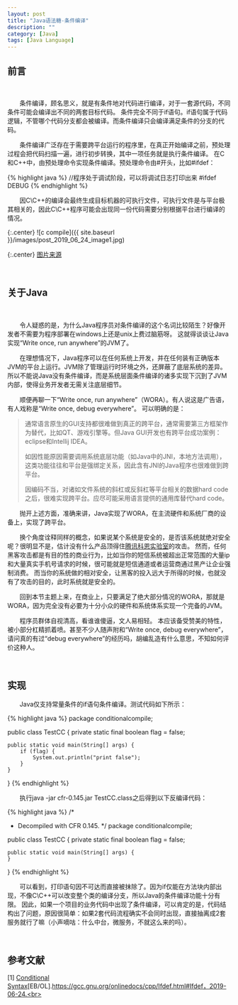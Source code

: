```yaml
---
layout: post
title: "Java语法糖-条件编译"
description: ""
category: [Java]
tags: [Java Language]
---
```

<link rel="stylesheet" href="{{ site.baseurl }}/css/pygments.css">

## 前言

<br>

&#160; &#160; &#160; &#160;条件编译，顾名思义，就是有条件地对代码进行编译，对于一套源代码，不同条件可能会编译出不同的两套目标代码。
条件完全不同于if语句。if语句属于代码逻辑，不管哪个代码分支都会被编译。而条件编译只会编译满足条件的分支的代码。

&#160; &#160; &#160; &#160;条件编译广泛存在于需要跨平台运行的程序里，在真正开始编译之前，预处理过程会把代码扫描一遍，进行初步转换，其中一项任务就是执行条件编译。
在C和C++中，由预处理命令实现条件编译。预处理命令由#开头，比如#ifdef：

{% highlight java %}
//程序处于调试阶段，可以将调试日志打印出来 
#ifdef DEBUG
{% endhighlight %}

&#160; &#160; &#160; &#160;因C\C++的编译会最终生成目标机器的可执行文件，可执行文件是与平台极其相关的，因此C\C++程序可能会出现同一份代码需要分别根据平台进行编译的情况。

{:.center}
![c compile]({{ site.baseurl }}/images/post_2019_06_24_image1.jpg)

{:.center}
[图片来源](https://computer.howstuffworks.com/c1.htm)

<!-- more -->

<br>

## 关于Java

<br>

&#160; &#160; &#160; &#160;令人疑惑的是，为什么Java程序员对条件编译的这个名词比较陌生？好像开发者不需要为程序部署在windows上还是unix上费过脑筋呀。
这就得谈谈让Java实现“Write once, run anywhere”的JVM了。

&#160; &#160; &#160; &#160;在理想情况下，Java程序可以在任何系统上开发，并在任何装有正确版本JVM的平台上运行。JVM除了管理运行时环境之外，还屏蔽了底层系统的差异。
所以不能说Java没有条件编译，而是系统层面条件编译的诸多实现下沉到了JVM内部，使得业务开发者无需关注底层细节。

&#160; &#160; &#160; &#160;顺便再聊一下“Write once, run anywhere”（WORA）。有人说这是广告语，有人戏称是“Write once, debug everywhere”。
可以明确的是：

> 通常语言原生的GUI支持都很难做到真正的跨平台，通常需要第三方框架作为替代，比如QT、游戏引擎等。但Java GUI开发也有跨平台成功案例：eclipse和Intellij IDEA。
>
> 如因性能原因需要调用系统底层功能（如Java中的JNI，本地方法调用），这类功能往往和平台是强绑定关系，因此含有JNI的Java程序也很难做到跨平台。
>
> 因编码不当，对诸如文件系统的斜杠或反斜杠等平台相关的数据hard code之后，很难实现跨平台。应尽可能采用语言提供的通用库替代hard code。
>

&#160; &#160; &#160; &#160;抛开上述方面，准确来讲，Java实现了WORA，在主流硬件和系统厂商的设备上，实现了跨平台。

&#160; &#160; &#160; &#160;换个角度诠释同样的概念，如果说某个系统是安全的，是否该系统就绝对安全呢？很明显不是，估计没有什么产品顶得住[腾讯科恩实验室](https://slab.qq.com/news/kuaixun/1284.html)的攻击。
然而，任何黑客攻击都是有目的性的商业行为，比如当你的短信系统被超出正常范围的大量ip和大量真实手机号请求的时候，很可能就是短信通道或者运营商通过黑产让企业强制消费。
而当你的系统做的相对安全，让黑客的投入远大于所得的时候，也就没有了攻击的目的，此时系统就是安全的。

&#160; &#160; &#160; &#160;回到本节主题上来，在商业上，只要满足了绝大部分情况的WORA，那就是WORA，因为完全没有必要为十分小众的硬件和系统体系实现一个完备的JVM。

&#160; &#160; &#160; &#160;程序员群体自视清高，看谁谁傻逼，文人易相轻。
本应该备受赞美的特性，被小部分杠精抓着喷。甚至不少人随声附和“Write once, debug everywhere”，请问真的有过“debug everywhere”的经历吗，胡编乱造有什么意思，不知如何评价这种人。 

<br>

## 实现

&#160; &#160; &#160; &#160;Java仅支持常量条件的if语句条件编译。测试代码如下所示：

{% highlight java %}
package conditionalcompile;

public class TestCC {
    private static final boolean flag = false;

    public static void main(String[] args) {
        if (flag) {
            System.out.println("print false");
        }
    }
}
{% endhighlight %}

&#160; &#160; &#160; &#160;执行java -jar cfr-0.145.jar TestCC.class之后得到以下反编译代码：

{% highlight java %}
/*
 * Decompiled with CFR 0.145.
 */
package conditionalcompile;

public class TestCC {
    private static final boolean flag = false;

    public static void main(String[] args) {
    }
}
{% endhighlight %}

&#160; &#160; &#160; &#160;可以看到，打印语句因不可达而直接被抹除了。因为if仅能在方法块内部出现，不像C\C++可以改变整个类的编译分支，所以Java的条件编译功能十分有限。
因此，如果一个项目的业务代码中出现了条件编译，可以肯定的是，代码结构出了问题，原因很简单：如果2套代码流程确实不会同时出现，直接抽离成2套服务就行了嘛（小声嘀咕：什么中台，微服务，不就这么来的吗）。

<br>

## 参考文献

[1] [Conditional Syntax](https://gcc.gnu.org/onlinedocs/cpp/Ifdef.html#Ifdef)[EB/OL].https://gcc.gnu.org/onlinedocs/cpp/Ifdef.html#Ifdef，2019-06-24.<br>